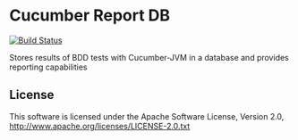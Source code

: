 Cucumber Report DB
===================

[![Build Status](https://travis-ci.org/stefanmayer/cucumber-report-db.png?branch=master)](https://travis-ci.org/stefanmayer/cucumber-report-db)

Stores results of BDD tests with Cucumber-JVM in a database and provides reporting capabilities

## License

This software is licensed under the Apache Software License, Version 2.0, http://www.apache.org/licenses/LICENSE-2.0.txt


